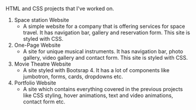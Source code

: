 HTML and CSS projects that I've worked on.

1. Space station Website
   - A simple website for a company that is offering services for space travel. 
   It has navigation bar, gallery and reservation form. This site is styled with CSS.
2. One-Page Website
   - A site for unique musical instruments. It has navigation bar, photo gallery, video gallery
   and contact form. This site is styled with CSS.
3. Movie Theatre Website
   - A site styled with Bootsrap 4. It has a lot of components like jumbotron, forms, cards, dropdowns etc.
4. Portfolio Website
   - A site which contains everything covered in the previous projects like CSS styling, hover animations, text and video
   animations, contact form etc.


